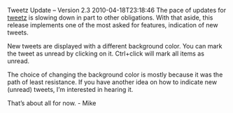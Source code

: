 Tweetz Update – Version 2.3
2010-04-18T23:18:46
The pace of updates for [tweetz](/tweetz) is slowing down in part to other obligations. With that aside, this release implements one of the most asked for features, indication of new tweets.

New tweets are displayed with a different background color. You can mark the tweet as unread by clicking on it. Ctrl+click will mark all items as unread.

The choice of changing the background color is mostly because it was the path of least resistance. If you have another idea on how to indicate new (unread) tweets, I’m interested in hearing it.

That’s about all for now. - Mike
